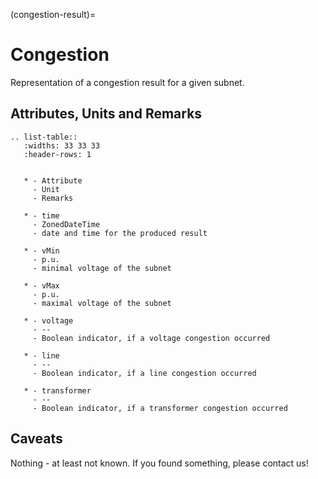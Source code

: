 (congestion-result)=

# Congestion

Representation of a congestion result for a given subnet.

## Attributes, Units and Remarks

```{eval-rst}
.. list-table::
   :widths: 33 33 33
   :header-rows: 1


   * - Attribute
     - Unit
     - Remarks

   * - time
     - ZonedDateTime
     - date and time for the produced result

   * - vMin
     - p.u.
     - minimal voltage of the subnet

   * - vMax
     - p.u.
     - maximal voltage of the subnet

   * - voltage
     - --
     - Boolean indicator, if a voltage congestion occurred

   * - line
     - --
     - Boolean indicator, if a line congestion occurred

   * - transformer
     - --
     - Boolean indicator, if a transformer congestion occurred
```

## Caveats

Nothing - at least not known.
If you found something, please contact us!
